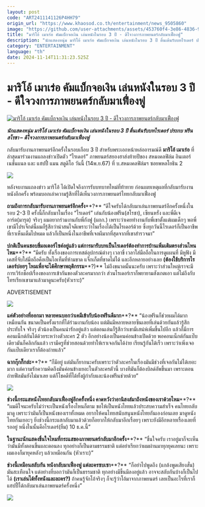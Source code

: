 ```yaml
---
layout: post
code: "ART2411141126P4HH79"
origin_url: "https://www.khaosod.co.th/entertainment/news_9505860"
image: "https://github.com/user-attachments/assets/453760f4-3e86-4836-9b5f-a0ad16434bc8"
title: "มาริโอ้ เมาเร่อ คัมแบ็กจอเงิน เล่นหนังในรอบ 3 ปี - ดีใจวงการภาพยนตร์กลับมาเฟื่องฟู"
description: "นักแสดงหนุ่ม มาริโอ้ เมาเร่อ คัมแบ็กจอเงิน เล่นหนังในรอบ 3 ปี ตื่นเต้นรับบทไรเดอร์ ประกบ ฟรีน สโรชา - ดีใจวงการภาพยนตร์กลับมาเฟื่องฟู"
category: "ENTERTAINMENT"
language: "th"
date: 2024-11-14T11:31:23.525Z
---
```


# มาริโอ้ เมาเร่อ คัมแบ็กจอเงิน เล่นหนังในรอบ 3 ปี - ดีใจวงการภาพยนตร์กลับมาเฟื่องฟู

[![มาริโอ้ เมาเร่อ คัมแบ็กจอเงิน เล่นหนังในรอบ 3 ปี - ดีใจวงการภาพยนตร์กลับมาเฟื่องฟู](https://www.khaosod.co.th/wpapp/uploads/2024/11/mario1.jpg "มาริโอ้ เมาเร่อ คัมแบ็กจอเงิน เล่นหนังในรอบ 3 ปี - ดีใจวงการภาพยนตร์กลับมาเฟื่องฟู")](https://www.khaosod.co.th/wpapp/uploads/2024/11/mario1.jpg)

_**นักแสดงหนุ่ม มาริโอ้ เมาเร่อ คัมแบ็กจอเงิน เล่นหนังในรอบ 3 ปี ตื่นเต้นรับบทไรเดอร์ ประกบ ฟรีน สโรชา – ดีใจวงการภาพยนตร์กลับมาเฟื่องฟู**_

กลับมารับงานภาพยนตร์อีกครั้งในรอบเกือบ 3 ปี สำหรับพระเอกหน้าหล่ออารมณ์ดี **มาริโอ้ เมาเร่อ** ที่ล่าสุดมาร่วมงานแถลงข่าวเปิดตัว “ไรเดอร์” ภาพยนตร์สยองฮาส่งท้ายปีของ สหมงคลฟิล์ม อินเตอร์เนชั่นแนล และ แฮปปี้ แมน สตูดิโอ วันนี้ (14พ.ย.67) ที่ บ.สหมงคลฟิล์มฯ ซอยพหลโยธิน 2

[![](https://www.khaosod.co.th/wpapp/uploads/2024/11/mario3.jpg)](https://www.khaosod.co.th/wpapp/uploads/2024/11/mario3.jpg)

หลังจบงานแถลงข่าว มาริโอ้ ได้เปิดใจถึงการรับบทบาทใหม่ที่ท้าทาย ก่อนเผยเหตุผลที่กลับมารับงานหนังอีกครั้ง พร้อมบอกเล่าความรู้สึกที่ได้เห็นวงการภาพยนตร์ไทยกลับมาเฟื่องฟู

**ถามถึงการกลับมารับงานภาพยนตร์อีกครั้ง****?** “ดีใจครับได้กลับมาเล่นภาพยนตร์อีกครั้งหนึ่งในรอบ 2-3 ปี ครั้งนี้ก็กลับมาในเรื่อง “ไรเดอร์” เล่นกับน้องฟรีน(สโรชา), เซียนหรั่ง และพี่ดีเจอาร์ต(มารุต) จริงๆ ผมอยากร่วมงานกับพี่กังฟู (ผกก.) เพราะว่าเคยทำงานกับพี่เขาตั้งแต่ผมเด็กๆ พอพี่เขามีโปรเจ็กต์นี้ผมก็รู้สึกว่าน่าสนใจดีเพราะว่าในเรื่องได้เป็นไรเดอร์ด้วย ซึ่งทุกวันนี้ไรเดอร์ก็เป็นอาชีพที่เราเห็นเต็มไปหมด แล้วก็เป็นหนึ่งในอาชีพที่เจอผีมากที่สุดจากที่เขาสำรวจมา”

**ปกติเป็นคนชอบขี่มอเตอร์ไซค์อยู่แล้ว แต่การมารับบทเป็นไรเดอร์ต้องทำการบ้านเพิ่มเติมตรงส่วนไหนไหม****?** “มีครับ ทั้งเรื่องของการเทสต์อุปกรณ์ต่างๆ เวลาขี่ เวลาใส่มือถือในการดูแผนที่ มีหูฟัง มีเคสที่จับใส่มือถือคือเป็นไอเท็มที่ห้ามขาด แจ็กเก็ตที่ขาดไม่ได้ และอีกหลายอย่างเลย **(ต้องใช้บริการไรเดอร์บ่อยๆ ไหมเพื่อจะได้ศึกษาพฤติกรรม****?)** ไม่ถึงขนาดนั้นนะครับ เพราะว่าส่วนใหญ่เราจะมีการเวิร์กช็อปเรื่องของการเข้ากันของตัวละครมากกว่า ส่วนไรเดอร์เราก็พยายามสังเกตเอา แต่ไม่ถึงกับโทรเรียกเขามาแล้วมาดูนะครับ(หัวเราะ)”

ADVERTISEMENT

[![](https://www.khaosod.co.th/wpapp/uploads/2024/11/mario4.jpg)](https://www.khaosod.co.th/wpapp/uploads/2024/11/mario4.jpg)

**แค่ตัวอย่างที่ออกมา หลายคนบอกว่าเคมีเข้ากับน้องฟรีนดีมาก****?** “น้องฟรีนก็ช่วยผมได้มากเหมือนกัน ขนาดเป็นครั้งแรกที่ได้ร่วมงานกับน้อง แต่มันมีหลายหลายซีนเลยที่เล่นด้วยกันแล้วรู้สึกประทับใจ จริงๆ ตัวน้องเป็นคนน่ารักอยู่แล้ว แต่ตอนเล่นก็รู้สึกว่าเขามีเสน่ห์เพิ่มขึ้นไปอีก แล้วก็มีการคอนเน็กต์กันได้ด้วยระหว่างตัวละคร 2 ตัว อีกอย่างน้องเป็นคนค่อนข้างเปิดด้วย พอคอนเน็กต์กันแป๊บเดียวมันก็คลิกกันแล้ว เรามีครูที่ช่วยสอนด้วยทำให้เราเจอกันได้ง่าย เรียนรู้กันได้เร็ว เพราะว่าเพิ่งเจอกันแป๊บเดียวเราก็ต้องถ่ายแล้ว”

**ฉากกุ๊กกิ๊กล่ะ****?** “ก็มีอยู่ แต่มันก็ยากนะครับเพราะว่าตัวละครในเรื่องมันมีช่วงที่เจอกันไม่ได้เยอะมาก แต่ความรักความคิดถึงมันค่อนข้างเยอะในตัวละครตัวนี้ บางทีมันก็ต้องบิลด์อัพขึ้นมา เพราะตอนถ่ายฟีลมันยังไม่มาเลย แต่ก็โชคดีที่ได้ทั้งผู้กำกับและน้องฟรีนช่วยด้วย”

[![](https://www.khaosod.co.th/wpapp/uploads/2024/11/mario6.jpg)](https://www.khaosod.co.th/wpapp/uploads/2024/11/mario6.jpg)

**ช่วงนี้กระแสหนังไทยกลับมาเฟื่องฟูอีกครั้งหนึ่ง คาดหวังว่าอานิสงส์มาถึงหนังของเราด้วยไหม****?** “ผมดีใจนะครับไม่ว่าจะเป็นหนังเรื่องไหนก็ตาม ขอให้เป็นหนังไทยแล้วประสบความสำเร็จ คนไทยกลับมาดู เพราะว่ามันก็เป็นหนังของเราทั้งหมด อยากให้คนไทยสนับสนุนหนังไทยกันเองก่อนเลย มาดูหนังไทยกันเยอะๆ ยิ่งช่วงนี้กระแสกลับมาแล้วด้วยก็อยากให้กลับมาอีกเรื่อยๆ เพราะยังมีอีกหลายเรื่องเลยที่รออยู่ หนึ่งในนั้นคือไรเดอร์(ยิ้ม) 10 ธ.ค.นี้”

**ในฐานะนักแสดงชื่นใจไหมที่กระแสของภาพยนตร์กลับมาอีกครั้ง****?** “ชื่นใจครับ เราอยู่มาก็จะเห็นว่ามันมีทั้งตอนขึ้นและตอนลง ทุกอย่างก็เป็นตามธรรมชาติ แต่อย่าเรียกว่าผมผ่านมาทุกยุคเลยนะ เพราะผมเองก็มายุคหลังๆ แล้วเหมือนกัน (หัวเราะ)”

**ช่วงนี้เหมือนสลับกัน หนังกลับมาเฟื่องฟู แต่ละครซบเซา****?** “ก็อย่าไปพูดถึง (แกล้งพูดเสียงสั่น) มันสะเทือนใจ แต่อย่างที่บอกว่ามันก็เป็นธรรมชาติ ทุกอย่างมีขึ้นมีลงอยู่แล้ว อาจจะสลับกันบ้างก็เป็นไปได้ **(เราเล่นได้ทั้งหนังและละคร?)** ถ้าคนรู้จักโอ้จริงๆ ก็จะรู้ว่าโอ้มาจากภาพยนตร์ เลยเป็นอะไรที่เราก็แฮปปี้ได้กลับมาเล่นภาพยนตร์ครั้งหนึ่ง”

[![](https://www.khaosod.co.th/wpapp/uploads/2024/11/mario7.jpg)](https://www.khaosod.co.th/wpapp/uploads/2024/11/mario7.jpg)